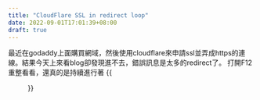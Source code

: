 ```yaml
---
title: "CloudFlare SSL in redirect loop"
date: 2022-09-01T17:01:39+08:00
draft: true
---
```


最近在godaddy上面購買網域，然後使用cloudflare來申請ssl並弄成https的連線。結果今天上來看blog卻發現進不去，錯誤訊息是太多的redirect了。
打開F12重整看看，還真的是持續進行著
{{<figure src="/posts/img/repeat301.jpg" title="重複redirect到首頁的情況">}}
